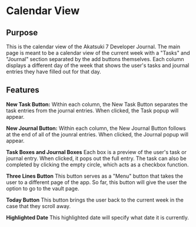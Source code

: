 # Calendar View

## Purpose
This is the calendar view of the Akatsuki 7 Developer Journal. The main page is meant to be a calendar view of the current week with a "Tasks" and "Journal" section separated by the add buttons themselves. Each column displays a different day of the week that shows the user's tasks and journal entries they have filled out for that day.

## Features
**New Task Button:** 
Within each column, the New Task Button separates the task entries from the journal entries. When clicked, the Task popup will appear.

**New Journal Button:** 
Within each column, the New Journal Button follows at the end of all of the jounral entries. When clicked, the Journal popup will appear.

**Task Boxes and Journal Boxes**
Each box is a preview of the user's task or journal entry. When clicked, it pops out the full entry. The task can also be completed by clicking the empty circle, which acts as a checkbox function.

**Three Lines Button**
This button serves as a "Menu" button that takes the user to a different page of the app. So far, this button will give the user the option to go to the vault page.

**Today Button**
This button brings the user back to the current week in the case that they scroll away.

**Highlighted Date**
This highlighted date will specify what date it is currently.